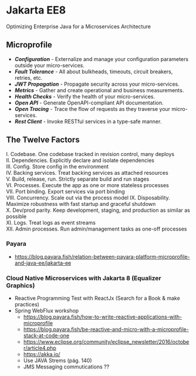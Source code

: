 # Jakarta EE8

Optimizing Enterprise Java for a Microservices Architecture

## Microprofile

  * ***Configuration*** - Externalize and manage your configuration parameters outside your micro-services.
  * ***Fault Tolerance*** - All about bulkheads, timeouts, circuit breakers, retries, etc.
  * ***JWT Propagation*** - Propagate security across your micro-services.
  * ***Metrics*** - Gather and create operational and business measurements.
  * ***Health Checks*** - Verify the health of your micro-services.
  * ***Open API*** - Generate OpenAPI-compliant API documentation.
  * ***Open Tracing*** - Trace the flow of requests as they traverse your micro-services.
  * ***Rest Client*** - Invoke RESTful services in a type-safe manner.
  
## The Twelve Factors
 I. Codebase. One codebase tracked in revision control, many deploys  
 II. Dependencies. Explicitly declare and isolate dependencies  
 III. Config. Store config in the environment  
 IV. Backing services. Treat backing services as attached resources  
 V. Build, release, run. Strictly separate build and run stages  
 VI. Processes. Execute the app as one or more stateless processes  
 VII. Port binding. Export services via port binding  
 VIII. Concurrency. Scale out via the process model 
 IX. Disposability. Maximize robustness with fast startup and graceful shutdown  
 X. Dev/prod parity. Keep development, staging, and production as similar as possible  
 XI. Logs. Treat logs as event streams  
 XII. Admin processes. Run admin/management tasks as one-off processes  

### Payara
  * https://blog.payara.fish/relation-between-payara-platform-microprofile-and-java-ee/jakarta-ee


### Cloud Native Microservices with Jakarta 8 (Equalizer Graphics)
  * Reactive Programming Test with ReactJx (Search for a Book & make practices)
  * Spring WebFlux workshop
    * https://blog.payara.fish/how-to-write-reactive-applications-with-microprofile
    * https://blog.payara.fish/be-reactive-and-micro-with-a-microprofile-stack-at-code-one
    * https://www.eclipse.org/community/eclipse_newsletter/2016/october/article4.php
    * https://akka.io/
    * Use JAVA Strems (pág. 140)
    * JMS Messaging commutications ??
    
    
